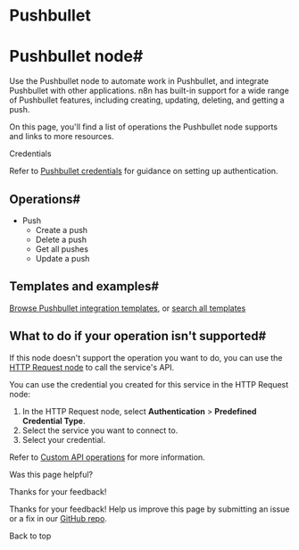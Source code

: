 # Pushbullet

[ ](https://github.com/n8n-io/n8n-docs/edit/main/docs/integrations/builtin/app-nodes/n8n-nodes-base.pushbullet.md "Edit this page")

# Pushbullet node#

Use the Pushbullet node to automate work in Pushbullet, and integrate Pushbullet with other applications. n8n has built-in support for a wide range of Pushbullet features, including creating, updating, deleting, and getting a push. 

On this page, you'll find a list of operations the Pushbullet node supports and links to more resources.

Credentials

Refer to [Pushbullet credentials](../../credentials/pushbullet/) for guidance on setting up authentication. 

## Operations#

  * Push
    * Create a push
    * Delete a push
    * Get all pushes
    * Update a push



## Templates and examples#

[Browse Pushbullet integration templates](https://n8n.io/integrations/pushbullet/), or [search all templates](https://n8n.io/workflows/)

## What to do if your operation isn't supported#

If this node doesn't support the operation you want to do, you can use the [HTTP Request node](../../core-nodes/n8n-nodes-base.httprequest/) to call the service's API.

You can use the credential you created for this service in the HTTP Request node: 

  1. In the HTTP Request node, select **Authentication** > **Predefined Credential Type**.
  2. Select the service you want to connect to.
  3. Select your credential.



Refer to [Custom API operations](../../../custom-operations/) for more information.

Was this page helpful? 

Thanks for your feedback! 

Thanks for your feedback! Help us improve this page by submitting an issue or a fix in our [GitHub repo](https://github.com/n8n-io/n8n-docs). 

Back to top 
